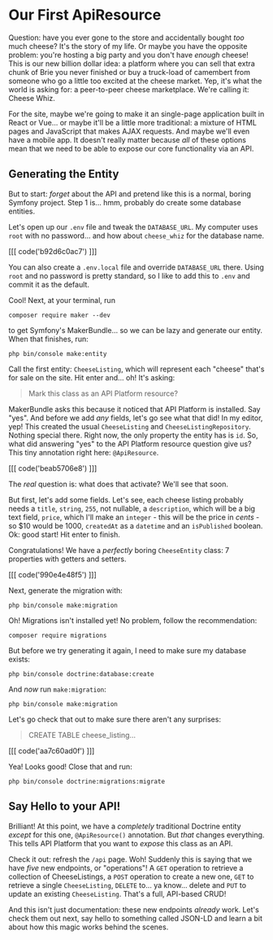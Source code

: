 # Our First ApiResource

Question: have you ever gone to the store and accidentally bought *too* much
cheese? It's the story of my life. Or maybe you have the opposite problem:
you're hosting a big party and you don't have *enough* cheese! This is our new
billion dollar idea: a platform where you can sell that extra chunk of Brie you
never finished or buy a truck-load of camembert from someone who go a little
too excited at the cheese market. Yep, it's what the world is asking for: a
peer-to-peer cheese marketplace. We're calling it: Cheese Whiz.

For the site, maybe we're going to make it an single-page application built in
React or Vue... or maybe it'll be a little more traditional: a mixture of HTML
pages and JavaScript that makes AJAX requests. And maybe we'll even have a mobile
app. It doesn't really matter because *all* of these options mean that we need
to be able to expose our core functionality via an API.

## Generating the Entity

But to start: *forget* about the API and pretend like this is a normal, boring
Symfony project. Step 1 is... hmm, probably do create some database entities.

Let's open up our `.env` file and tweak the `DATABASE_URL`. My computer uses
`root` with no password... and how about `cheese_whiz` for the database name.

[[[ code('b92d6c0ac7') ]]]

You can also create a `.env.local` file and override `DATABASE_URL` there. Using
`root` and no password is pretty standard, so I like to add this to `.env` and
commit it as the default.

Cool! Next, at your terminal, run

```terminal
composer require maker --dev
```

to get Symfony's MakerBundle... so we can be lazy and generate our entity.
When that finishes, run:

```terminal
php bin/console make:entity
```

Call the first entity: `CheeseListing`, which will represent each "cheese"
that's for sale on the site. Hit enter and... oh! It's asking:

> Mark this class as an API Platform resource?

MakerBundle asks this because it noticed that API Platform is installed. Say
"yes". And before we add *any* fields, let's go see what that did! In my editor,
yep! This created the usual `CheeseListing` and `CheeseListingRepository`.
Nothing special there. Right now, the only property the entity has is `id`. So,
what did answering "yes" to the API Platform resource question give us? This tiny
annotation right here: `@ApiResource`. 

[[[ code('beab5706e8') ]]]

The *real* question is: what does that activate? We'll see that soon.

But first, let's add some fields. Let's see, each cheese listing probably needs
a `title`, `string`, `255`, not nullable, a `description`, which will be a big
text field, `price`, which I'll make an `integer` - this will be the price in
*cents* - so $10 would be 1000, `createdAt` as a `datetime` and an `isPublished`
boolean. Ok: good start! Hit enter to finish.

Congratulations! We have a *perfectly* boring `CheeseEntity` class: 7 properties
with getters and setters. 

[[[ code('990e4e48f5') ]]]

Next, generate the migration with:

```terminal
php bin/console make:migration
```

Oh! Migrations isn't installed yet! No problem, follow the recommendation:

```terminal
composer require migrations
```

But before we try generating it again, I need to make sure my database exists:

```terminal
php bin/console doctrine:database:create
```

And *now* run `make:migration`:

```terminal-silent
php bin/console make:migration
```

Let's go check that out to make sure there aren't any surprises:

> CREATE TABLE cheese_listing...

[[[ code('aa7c60ad0f') ]]]

Yea! Looks good! Close that and run:

```terminal
php bin/console doctrine:migrations:migrate
```

## Say Hello to your API!

Brilliant! At this point, we have a *completely* traditional Doctrine entity
*except* for this one, `@ApiResource()` annotation. But *that* changes everything.
This tells API Platform that you want to *expose* this class as an API.

Check it out: refresh the `/api` page. Woh! Suddenly this is saying that we have
*five* new endpoints, or "operations"! A `GET` operation to retrieve a collection
of CheeseListings, a `POST` operation to create a new one, `GET` to retrieve a single
`CheeseListing`, `DELETE` to... ya know... delete and `PUT` to update an
existing `CheeseListing`. That's a full, API-based CRUD!

And this isn't just documentation: these new endpoints *already* work. Let's
check them out next, say hello to something called JSON-LD and learn a bit about
how this magic works behind the scenes.
